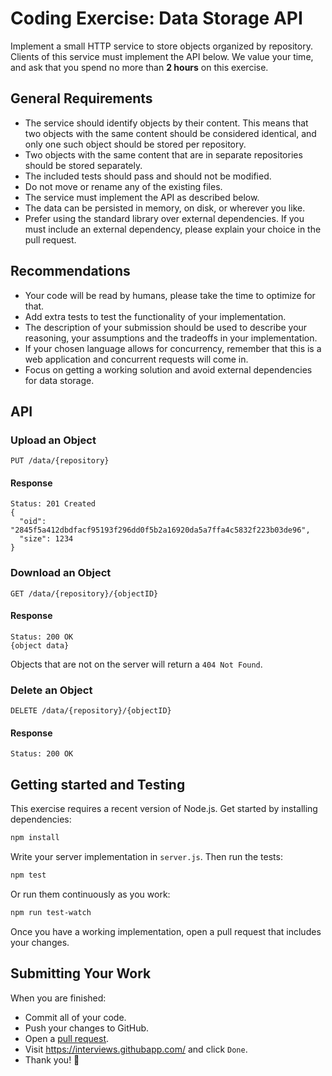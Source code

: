 # Coding Exercise: Data Storage API
Implement a small HTTP service to store objects organized by repository.
Clients of this service must implement the API below.
We value your time, and ask that you spend no more than **2 hours** on this exercise.
## General Requirements
* The service should identify objects by their content. This means that two objects with the same content should be considered identical, and only one such object should be stored per repository.
* Two objects with the same content that are in separate repositories should be stored separately.
* The included tests should pass and should not be modified.
* Do not move or rename any of the existing files.
* The service must implement the API as described below.
* The data can be persisted in memory, on disk, or wherever you like.
* Prefer using the standard library over external dependencies. If you must include an external dependency, please explain your choice in the pull request.
## Recommendations
* Your code will be read by humans, please take the time to optimize for that.
* Add extra tests to test the functionality of your implementation.
* The description of your submission should be used to describe your reasoning, your assumptions and the tradeoffs in your implementation.
* If your chosen language allows for concurrency, remember that this is a web application and concurrent requests will come in.
* Focus on getting a working solution and avoid external dependencies for data storage.
## API
### Upload an Object
```
PUT /data/{repository}
```
#### Response
```
Status: 201 Created
{
  "oid": "2845f5a412dbdfacf95193f296dd0f5b2a16920da5a7ffa4c5832f223b03de96",
  "size": 1234
}
```
### Download an Object
```
GET /data/{repository}/{objectID}
```
#### Response
```
Status: 200 OK
{object data}
```
Objects that are not on the server will return a `404 Not Found`.
### Delete an Object
```
DELETE /data/{repository}/{objectID}
```
#### Response
```
Status: 200 OK
```
## Getting started and Testing
This exercise requires a recent version of Node.js. Get started by installing dependencies:
```sh
npm install
```
Write your server implementation in `server.js`. Then run the tests:
```sh
npm test
```
Or run them continuously as you work:
```sh
npm run test-watch
```
Once you have a working implementation, open a pull request that includes your changes.
## Submitting Your Work
When you are finished:
  - Commit all of your code.
  - Push your changes to GitHub.
  - Open a [pull request](https://help.github.com/articles/creating-a-pull-request/).
  - Visit https://interviews.githubapp.com/ and click `Done`.
  - Thank you! 🎉